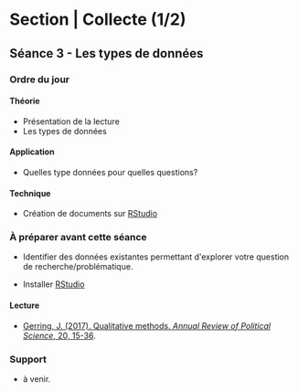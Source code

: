# Section | Collecte (1/2)
## Séance 3 - Les types de données

### Ordre du jour
#### Théorie
- Présentation de la lecture
- Les types de données

#### Application
- Quelles type données pour quelles questions?

#### Technique
- Création de documents sur [RStudio](https://rstudio.com/products/rstudio/)

### À préparer avant cette séance
- Identifier des données existantes permettant d'explorer votre question de recherche/problématique.

- Installer [RStudio](https://rstudio.com/products/rstudio/)

#### Lecture
- [Gerring, J. (2017). Qualitative methods. *Annual Review of Political Science*, 20, 15-36](https://www.annualreviews.org/doi/pdf/10.1146/annurev-polisci-092415-024158).

### Support
- à venir.


